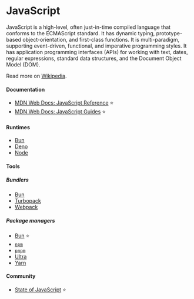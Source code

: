 # JavaScript

JavaScript is a high-level, often just-in-time compiled language that conforms to the ECMAScript standard. It has dynamic typing, prototype-based object-orientation, and first-class functions. It is multi-paradigm, supporting event-driven, functional, and imperative programming styles. It has application programming interfaces (APIs) for working with text, dates, regular expressions, standard data structures, and the Document Object Model (DOM).

Read more on [Wikipedia](https://en.wikipedia.org/wiki/JavaScript).

#### Documentation
- [MDN Web Docs: JavaScript Reference](https://developer.mozilla.org/en-US/docs/Web/JavaScript) ⭐
- [MDN Web Docs: JavaScript Guides](https://developer.mozilla.org/en-US/docs/Learn/JavaScript) ⭐

#### Runtimes
- [Bun](https://bun.sh)
- [Deno](https://en.wikipedia.org/wiki/Deno_(software))
- [Node](https://en.wikipedia.org/wiki/Node.js)

#### Tools

##### Bundlers
- [Bun](https://bun.sh)
- [Turbopack](https://turbo.build/pack)
- [Webpack](https://webpack.js.org)

##### Package managers
- [Bun](https://bun.sh) ⭐
- [`npm`](https://github.com/npm/cli)
- [`pnpm`](https://pnpm.io)
- [Ultra](https://ultrapkg.dev)
- [Yarn](https://yarnpkg.com)

#### Community
- [State of JavaScript](https://stateofjs.com/en-us) ⭐

